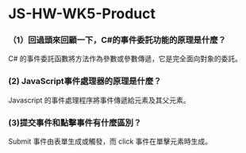 # JS-HW-WK5-Product

### （1）回過頭來回顧一下，C#的事件委託功能的原理是什麼？
C# 的事件委託函數將方法作為參數或參數傳遞，它是完全面向對象的委託。

### (2) JavaScript事件處理器的原理是什麼？
Javascript 的事件處理程序將事件傳遞給元素及其父元素。

### (3)提交事件和點擊事件有什麼區別？
Submit 事件由表單生成或觸發，而 click 事件在單擊元素時生成。
